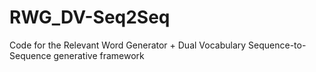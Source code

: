 # RWG_DV-Seq2Seq
Code for the Relevant Word Generator + Dual Vocabulary Sequence-to-Sequence generative framework
